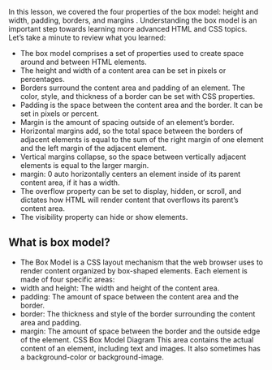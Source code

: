 In this lesson, we covered the four properties of the box model: height and width, padding, borders, and margins
. Understanding the box model is an important step towards learning more advanced HTML and CSS topics. Let’s take a minute to review what you learned:

- The box model comprises a set of properties used to create space around and between HTML elements.
- The height and width of a content area can be set in pixels or percentages.
- Borders surround the content area and padding of an element. The color, style, and thickness of a border can be set with CSS properties.
- Padding is the space between the content area and the border. It can be set in pixels or percent.
- Margin is the amount of spacing outside of an element’s border.
- Horizontal margins add, so the total space between the borders of adjacent elements is equal to the sum of the right margin of one element and the left margin of the adjacent element.
- Vertical margins collapse, so the space between vertically adjacent elements is equal to the larger margin.
- margin: 0 auto horizontally centers an element inside of its parent content area, if it has a width.
- The overflow property can be set to display, hidden, or scroll, and dictates how HTML will render content that overflows its parent’s content area.
- The visibility property can hide or show elements.

## What is box model?

- The Box Model is a CSS layout mechanism that the web browser uses to render content organized by box-shaped elements. Each element is made of four specific areas:
- width and height: The width and height of the content area.
- padding: The amount of space between the content area and the border.
- border: The thickness and style of the border surrounding the content area and padding.
- margin: The amount of space between the border and the outside edge of the element. CSS Box Model Diagram This area contains the actual content of an element, including text and images. It also sometimes has a background-color or background-image.
